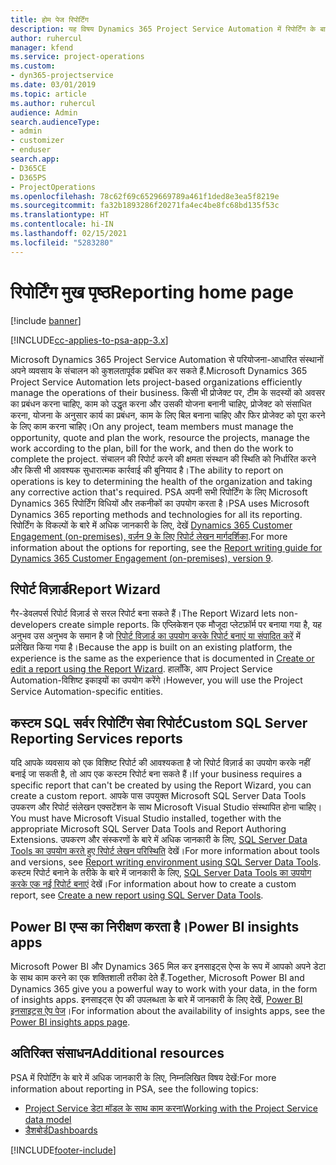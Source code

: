 ```yaml
---
title: होम पेज रिपोर्टिंग
description: यह विषय Dynamics 365 Project Service Automation में रिपोर्टिंग के बारे में जानकारी प्रदान करता है।
author: ruhercul
manager: kfend
ms.service: project-operations
ms.custom:
- dyn365-projectservice
ms.date: 03/01/2019
ms.topic: article
ms.author: ruhercul
audience: Admin
search.audienceType:
- admin
- customizer
- enduser
search.app:
- D365CE
- D365PS
- ProjectOperations
ms.openlocfilehash: 78c62f69c6529669789a461f1ded8e3ea5f8219e
ms.sourcegitcommit: fa32b1893286f20271fa4ec4be8fc68bd135f53c
ms.translationtype: HT
ms.contentlocale: hi-IN
ms.lasthandoff: 02/15/2021
ms.locfileid: "5283280"
---
```

# <a name="reporting-home-page"></a><span data-ttu-id="1377d-103">रिपोर्टिंग मुख पृष्ठ</span><span class="sxs-lookup"><span data-stu-id="1377d-103">Reporting home page</span></span>

[!include [banner](../includes/psa-now-project-operations.md)]

[!INCLUDE[cc-applies-to-psa-app-3.x](../includes/cc-applies-to-psa-app-3x.md)]

<span data-ttu-id="1377d-104">Microsoft Dynamics 365 Project Service Automation से परियोजना-आधारित संस्थानों अपने व्यवसाय के संचालन को कुशलतापूर्वक प्रबंधित कर सकते हैं.</span><span class="sxs-lookup"><span data-stu-id="1377d-104">Microsoft Dynamics 365 Project Service Automation lets project-based organizations efficiently manage the operations of their business.</span></span> <span data-ttu-id="1377d-105">किसी भी प्रोजेक्ट पर, टीम के सदस्यों को अवसर का प्रबंधन करना चाहिए, काम को उद्धृत करना और उसकी योजना बनानी चाहिए, प्रोजेक्ट को संसाधित करना, योजना के अनुसार कार्य का प्रबंधन, काम के लिए बिल बनाना चाहिए और फिर प्रोजेक्ट को पूरा करने के लिए काम करना चाहिए।</span><span class="sxs-lookup"><span data-stu-id="1377d-105">On any project, team members must manage the opportunity, quote and plan the work, resource the projects, manage the work according to the plan, bill for the work, and then do the work to complete the project.</span></span> <span data-ttu-id="1377d-106">संचालन की रिपोर्ट करने की क्षमता संस्थान की स्थिति को निर्धारित करने और किसी भी आवश्यक सुधारात्मक कार्रवाई की बुनियाद है।</span><span class="sxs-lookup"><span data-stu-id="1377d-106">The ability to report on operations is key to determining the health of the organization and taking any corrective action that's required.</span></span> <span data-ttu-id="1377d-107">PSA अपनी सभी रिपोर्टिंग के लिए Microsoft Dynamics 365 रिपोर्टिंग विधियों और तकनीकों का उपयोग करता है।</span><span class="sxs-lookup"><span data-stu-id="1377d-107">PSA uses Microsoft Dynamics 365 reporting methods and technologies for all its reporting.</span></span> <span data-ttu-id="1377d-108">रिपोर्टिंग के विकल्पों के बारे में अधिक जानकारी के लिए, देखें [Dynamics 365 Customer Engagement (on-premises), वर्ज़न 9 के लिए रिपोर्ट लेखन मार्गदर्शिका](https://docs.microsoft.com/dynamics365/customerengagement/on-premises/analytics/reporting-analytics-with-dynamics-365).</span><span class="sxs-lookup"><span data-stu-id="1377d-108">For more information about the options for reporting, see the [Report writing guide for Dynamics 365 Customer Engagement (on-premises), version 9](https://docs.microsoft.com/dynamics365/customerengagement/on-premises/analytics/reporting-analytics-with-dynamics-365).</span></span>

## <a name="report-wizard"></a><span data-ttu-id="1377d-109">रिपोर्ट विज़ार्ड</span><span class="sxs-lookup"><span data-stu-id="1377d-109">Report Wizard</span></span>

<span data-ttu-id="1377d-110">गैर-डेवलपर्स रिपोर्ट विज़ार्ड से सरल रिपोर्ट बना सकते हैं।</span><span class="sxs-lookup"><span data-stu-id="1377d-110">The Report Wizard lets non-developers create simple reports.</span></span> <span data-ttu-id="1377d-111">कि एप्लिकेशन एक मौजूदा प्लेटफ़ॉर्म पर बनाया गया है, यह अनुभव उस अनुभव के समान है जो [रिपोर्ट विज़ार्ड का उपयोग करके रिपोर्ट बनाएं या संपादित करें](https://docs.microsoft.com/dynamics365/customerengagement/on-premises/basics/create-edit-copy-report-wizard) में प्रलेखित किया गया है।</span><span class="sxs-lookup"><span data-stu-id="1377d-111">Because the app is built on an existing platform, the experience is the same as the experience that is documented in [Create or edit a report using the Report Wizard](https://docs.microsoft.com/dynamics365/customerengagement/on-premises/basics/create-edit-copy-report-wizard).</span></span> <span data-ttu-id="1377d-112">हालाँकि, आप Project Service Automation-विशिष्ट इकाइयों का उपयोग करेंगे।</span><span class="sxs-lookup"><span data-stu-id="1377d-112">However, you will use the Project Service Automation-specific entities.</span></span>

## <a name="custom-sql-server-reporting-services-reports"></a><span data-ttu-id="1377d-113">कस्टम SQL सर्वर रिपोर्टिंग सेवा रिपोर्ट</span><span class="sxs-lookup"><span data-stu-id="1377d-113">Custom SQL Server Reporting Services reports</span></span>

<span data-ttu-id="1377d-114">यदि आपके व्यवसाय को एक विशिष्ट रिपोर्ट की आवश्यकता है जो रिपोर्ट विज़ार्ड का उपयोग करके नहीं बनाई जा सकती है, तो आप एक कस्टम रिपोर्ट बना सकते हैं।</span><span class="sxs-lookup"><span data-stu-id="1377d-114">If your business requires a specific report that can't be created by using the Report Wizard, you can create a custom report.</span></span> <span data-ttu-id="1377d-115">आपके पास उपयुक्त Microsoft SQL Server Data Tools उपकरण और रिपोर्ट संलेखन एक्सटेंशन के साथ Microsoft Visual Studio संस्थापित होना चाहिए।</span><span class="sxs-lookup"><span data-stu-id="1377d-115">You must have Microsoft Visual Studio installed, together with the appropriate Microsoft SQL Server Data Tools and Report Authoring Extensions.</span></span> <span data-ttu-id="1377d-116">उपकरण और संस्करणों के बारे में अधिक जानकारी के लिए, [SQL Server Data Tools का उपयोग करते हुए रिपोर्ट लेखन परिस्थिति](https://docs.microsoft.com/dynamics365/customerengagement/on-premises/analytics/report-writing-environment-using-sql-server-data-tools) देखें।</span><span class="sxs-lookup"><span data-stu-id="1377d-116">For more information about tools and versions, see [Report writing environment using SQL Server Data Tools](https://docs.microsoft.com/dynamics365/customerengagement/on-premises/analytics/report-writing-environment-using-sql-server-data-tools).</span></span> <span data-ttu-id="1377d-117">कस्टम रिपोर्ट बनाने के तरीके के बारे में जानकारी के लिए, [SQL Server Data Tools का उपयोग करके एक नई रिपोर्ट बनाएं](https://docs.microsoft.com/dynamics365/customerengagement/on-premises/analytics/create-a-new-report-using-sql-server-data-tools) देखें।</span><span class="sxs-lookup"><span data-stu-id="1377d-117">For information about how to create a custom report, see [Create a new report using SQL Server Data Tools](https://docs.microsoft.com/dynamics365/customerengagement/on-premises/analytics/create-a-new-report-using-sql-server-data-tools).</span></span>

## <a name="power-bi-insights-apps"></a><span data-ttu-id="1377d-118">Power BI एप्स का निरीक्षण करता है।</span><span class="sxs-lookup"><span data-stu-id="1377d-118">Power BI insights apps</span></span>

<span data-ttu-id="1377d-119">Microsoft Power BI और Dynamics 365 मिल कर इनसाइट्स ऐप्स के रूप में आपको अपने डेटा के साथ काम करने का एक शक्तिशाली तरीका देते हैं.</span><span class="sxs-lookup"><span data-stu-id="1377d-119">Together, Microsoft Power BI and Dynamics 365 give you a powerful way to work with your data, in the form of insights apps.</span></span> <span data-ttu-id="1377d-120">इनसाइट्स ऐप की उपलब्धता के बारे में जानकारी के लिए देखें, [Power BI इनसाइट्स ऐप पेज](https://powerbi.microsoft.com/power-bi-insights-apps/)।</span><span class="sxs-lookup"><span data-stu-id="1377d-120">For information about the availability of insights apps, see the [Power BI insights apps page](https://powerbi.microsoft.com/power-bi-insights-apps/).</span></span>


## <a name="additional-resources"></a><span data-ttu-id="1377d-121">अतिरिक्त संसाधन</span><span class="sxs-lookup"><span data-stu-id="1377d-121">Additional resources</span></span>
<span data-ttu-id="1377d-122">PSA में रिपोर्टिंग के बारे में अधिक जानकारी के लिए, निम्नलिखित विषय देखें:</span><span class="sxs-lookup"><span data-stu-id="1377d-122">For more information about reporting in PSA, see the following topics:</span></span>

- [<span data-ttu-id="1377d-123">Project Service डेटा मॉडल के साथ काम करना</span><span class="sxs-lookup"><span data-stu-id="1377d-123">Working with the Project Service data model</span></span>](reports-working-project-service-data-model.md)
- [<span data-ttu-id="1377d-124">डैशबोर्ड</span><span class="sxs-lookup"><span data-stu-id="1377d-124">Dashboards</span></span>](reports-dashboards.md)



[!INCLUDE[footer-include](../includes/footer-banner.md)]